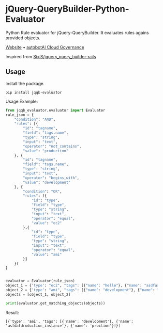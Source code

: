 # jQuery-QueryBuilder-Python-Evaluator
Python Rule evaluator for jQuery-QueryBuilder. It evaluates rules agains provided objects.

[Website](http://www.shunyeka.com) • [autobotAI Cloud Governance](https://autobot.live/)

Inspired from [SixiS/jquery_query_builder-rails](https://github.com/SixiS/jquery_query_builder-rails)

## Usage

Install the package.

```
pip install jqqb-evaluator
```

Usage Example:

```py
from jqqb_evaluator.evaluator import Evaluator
rule_json = {
    "condition": "AND",
    "rules": [{
        "id": "tagname",
        "field": "tags.name",
        "type": "string",
        "input": "text",
        "operator": "not_contains",
        "value": "production"
    }, {
        "id": "tagname",
        "field": "tags.name",
        "type": "string",
        "input": "text",
        "operator": "begins_with",
        "value": "development"
    }, {
        "condition": "OR",
        "rules": [{
            "id": "type",
            "field": "type",
            "type": "string",
            "input": "text",
            "operator": "equal",
            "value": "ec2"
        },{
            "id": "type",
            "field": "type",
            "type": "string",
            "input": "text",
            "operator": "equal",
            "value": "ami"
        }]
    }]
}


evaluator = Evaluator(rule_json)
object_1 = {'type': "ec2", "tags": [{"name": "hello"}, {"name": "asdfasfproduction_instance"}]}
object_2 = {'type': "ami", "tags": [{"name": "development"}, {"name": "asfdafdroduction_instance"}, {"name": "proction"}]}
objects = [object_1, object_2]

print(evaluator.get_matching_objects(objects))
```

Result:

```output
[{'type': 'ami', 'tags': [{'name': 'development'}, {'name': 'asfdafdroduction_instance'}, {'name': 'proction'}]}]
```